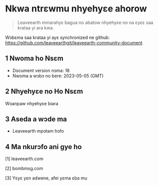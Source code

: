 # Nkwa ntrɛwmu nhyehyɛe ahorow

>Leaveearth mmarahyɛ bagua no abatow nhyehyɛe no na ɛyɛɛ saa krataa yi ara kwa.

Wɔbɛma saa krataa yi ayɛ synchronized ne github: https://github.com/leaveearthgit/leaveearth-community-document

## 1 Nwoma ho Nsɛm

- Document version nɔma: 18
- Nwoma a wɔbɔ no bere: 2023-05-05 (GMT)

## 2 Nhyehyɛe no Ho Nsɛm

Wɔanpaw nhyehyɛe biara

## 3 Aseda a wɔde ma
* Leaveearth mpɔtam hɔfo

## 4 Ma nkurɔfo ani gye ho
[1] leaveearth.com

[2] bombmsg.com

[3] Yɛyɛ yɛn adwene, afei yɛma ɛba mu
